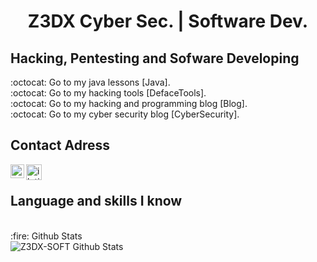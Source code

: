 <h1 align="center">Z3DX Cyber Sec. | Software Dev.</h1>

## Hacking, Pentesting and Sofware Developing
:octocat: Go to my java lessons [Java].</br>
:octocat: Go to my hacking tools [DefaceTools].</br>
:octocat: Go to my hacking and programming blog [Blog].</br>
:octocat: Go to my cyber security blog [CyberSecurity].</br>

## Contact Adress

[<img align="left" alt="iletisim | Twitter" width="22px" src="https://cdn.jsdelivr.net/npm/simple-icons@v3/icons/twitter.svg" />][Twitter]
[<img align="left" alt="iletisim | Telegram" width="25px" src="https://www.flaticon.com/svg/static/icons/svg/2111/2111708.svg" />][Telegram]<br />

## Language and skills I know
<br />
  <summary>:fire: Github Stats</summary>

  <img align="left" alt="Z3DX-SOFT Github Stats" src="https://github-readme-stats.codestackr.vercel.app/api?username=Z3DX-SOFT&show_icons=true&hide_border=false" />

[Twitter]: https://twitter.com/Z3DX2
[Telegram]: https://t.me/z3dxsec

